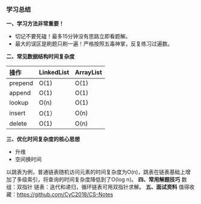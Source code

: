 ### 学习总结
**一、学习方法非常重要！**
- 切记不要死磕！最多15分钟没有思路立即看题解。
- 最大的误区是刷题只刷一遍！严格按照五毒神掌，反复练习过遍数。

**二、常见数据结构时间复杂度**

|  操作 | LinkedList  | ArrayList  |
| :------------ | :------------ | :------------ |
| prepend  | O(1)  | O(1)  |
| append  |  O(1) |  O(1) |
| lookup  | O(n)  |  O(1) |
| insert  | O(1）  |  O(n) |
| delete  | O(1)  |  O(n) |
**三、优化时间复杂度的核心思想**
- 升维
- 空间换时间

以跳表为例，普通链表随机访问元素的时间复杂度为O(n)，跳表在链表基础上增加了多级索引，将查询的时间复杂度降低到了O(log n)。
**四、常用解题技巧**
数组：双指针
链表：迭代和递归，循环链表可用双指针求解。
**五、面试资料**
值得收藏：https://github.com/CyC2018/CS-Notes